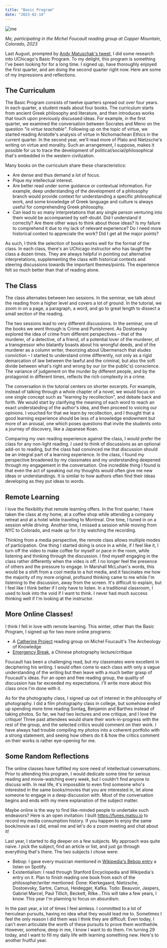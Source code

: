 ```yaml
---
title: "Basic Program"
date: "2023-02-14"
---
```


![me](/basic-program/me.jpg)

*Me, participating in the Michel Foucault reading group at Copper Mountain, Colorado, 2023*

Last August, prompted by [
Andy Matuschak's tweet](https://twitter.com/andy_matuschak/status/1561570914310885376), I did some research into UChicago's Basic Program. To my delight, this program is something I've been looking for for a long time. I signed up, have thoroughly enjoyed the first quarter, and am doing the second quarter right now. Here are some of my impressions and reflections.

## The Curriculum

The Basic Program consists of twelve quarters spread out over four years. In each quarter, a student reads about four books. The curriculum starts from ancient Greek philosophy and literature, and then introduces works that touch upon previously discussed ideas. For example, in the first quarter, we examined the conversation between Socrates and Meno on the question *"is virtue teachable"*. Following up on the topic of virtue, we started reading Aristotle's analysis of virtue in Nichomachean Ethics in the current quarter. In the second year, we'll read more of Plato and Nietzsche's writing on virtue and morality. Such an arrangement, I suppose, makes it possible for us to trace the development of political/social/philosophical that's embedded in the western civilization.

Many books on the curriculum share these characteristics:

- Are dense and thus demand a lot of focus.
- Pique my intellectual interest.
- Are better read under some guidance or contextual information. For example, deep understanding of the development of a philosophy branch would provide context for understanding a specific philosophical work, and some knowledge of Greek language and culture is always useful for comprehending Greek philosophy.
- Can lead to so many interpretations that any single person venturing into them would be accompanied by self-doubt. Did I understand it correctly? Are there other ways to think about those ideas? Is my failure to comprehend it due to my lack of relevant experience? Do I need more historical context to appreciate the work? Did I get all the major points?

As such, I think the selection of books works well for the format of the class. In each class, there's an UChicago instructor who has taught the class a dozen times. They are always helpful in pointing out alternative interpretations, supplementing the class with historical contexts and steering discussions towards the important themes/points. The experience felt so much better than that of reading alone.

## The Class

The class alternates between two sessions. In the seminar, we talk about the reading from a higher level and covers a lot of ground. In the tutorial, we zoom in on a page, a paragraph, a word, and go to great length to dissect a small section of the reading.

The two sessions lead to very different discussions. In the seminar, one of the books we went through is Crime and Punishment. As Dostoesvky explored the idea of crime from different perspectives – that of the murderer, of a detective, of a friend, of a potential lover of the murderer, of a transgressor who blatantly boasts about his wrongful deeds, and of the murderer as a column writer, theorizing about Übermensch that eludes conviction – I started to understand crime differently, not only as a rigid demarcation of law between the lawful and the criminal, but also the soft divide between what's right and wrong by our (or the public's) conscience. The variance of judgement on the murder by different people, and by the protagonist in different times, reflects the rich complexity in a crime.

The conversation in the tutorial centers on shorter excerpts. For example, instead of talking through a whole chapter of a novel, we would focus on one single concept such as "learning by recollection", and debate back and forth. We would start by clarifying the meaning of each word to reach an exact understanding of the author's idea, and then proceed to voicing our opinions. I vouched for that we learn by recollection, and I thought that a good learning experience should be less of a knowledge endowment but more of an arousal, one which poses questions that invite the students onto a journey of discovery, like a Japanese Koan.

Comparing my own reading experience against the class, I would prefer the class for any non-light reading. I used to think of discussions as an optional add-on to reading, but the class had convinced me that discussion should be an integral part of a learning experience. In the class, I found my perspective broadened by my classmates and my understanding deepened through my engagement in the conversation. One incredible thing I found is that even the act of speaking out my thoughts would often give me new ideas or understandings. It is similar to how authors often find their ideas developing as they put ideas to words.

## Remote Learning

I love the flexibility that remote learning offers. In the first quarter, I have taken the class at my home, at a coffee shop while attending a company retreat and at a hotel while traveling to Montreal. One time, I tuned in on a session while driving. Another time, I missed a session while moving from NYC to Colorado, and made up for it by watching the recording.

Thinking from a media perspective, the remote class allows multiple modes of participation. One thing I started doing is once in a while, if I feel like it, I turn off the video to make coffee for myself or pace in the room, while listening and thinking through the discussion. I find myself engaging in the class rather differently when the video is off. I no longer feel the presence of others and the pressure to engage. In Marshall McLuhan's words, this would be a shift from a cool media to a hot media, and it fascinates me how the majority of my more original, profound thinking came to me while I'm listening to the discussion, away from the screen. It's difficult to explain, but I feel like I think better if I only have to listen. In a traditional classroom, I used to look into the void if I want to think. I never had much success thinking well if I'm looking at the instructor.

## More Online Classes!

I think I fell in love with remote learning. This winter, other than the Basic Program, I signed up for two more online programs:

- A [Catherine Project](https://catherineproject.org) reading group on Michel Foucault's The Archeology of Knowledge
- [Emergency Break](https://mp.weixin.qq.com/s/QuAfFbofA6v-cLCgxUvSkA), a Chinese photography lecture/critique

Foucault has been a challenging read, but my classmates were excellent in deciphering his writing. I would often come to each class with only a vague understanding of the writing but then leave with a much better grasp of Foucault's ideas. For an open and free reading group, the quality of discussion has far exceeded my expectations. I'll write more about this class once I'm done with it.

As for the photography class, I signed up out of interest in the philosophy of photography. I did a film photography class in college, but somehow ended up spending more time reading Sontag, Benjamin and Barthes instead of taking photos. So far, we had two lectures and one critique, and I love the critique! Three past attendees would share their work-in-progress with the rest of the group, and the selected critics would comment on their work. I have always had trouble compiling my photos into a coherent portfolio with a strong statement, and seeing how others do it & how the critics comment on their works is rather eye-opening for me.

## Some Random Reflections

The online classes have fulfilled my sore need of intellectual conversations. Prior to attending this program, I would dedicate some time for serious reading and movie-watching every week, but I couldn't find anyone to discuss with. In real life, it's impossible to even find someone who's interested in the same books/movies that you are interested in, let alone someone to engage in a deep discussion with. Most of the conversation begins and ends with my mere explanation of the subject matter.

Maybe online is the way to find like-minded people to undertake such endeavors? Here is an open invitation: I built https://funes.matsu.io to record my media consumption history. If you happen to enjoy the same book/movie as I did, email me and let's do a zoom meeting and chat about it!

Last year, I started to dig deeper on a few subjects. My approach was quite naive. I pick the subject, find an article or list, and just go through everything that's there. The two subjects I chose were:

- Bebop: I gave every musician mentioned in [Wikipedia's Bebop entry](https://en.wikipedia.org/wiki/Bebop) a listen on Spotify.
- Existentialism: I read through Stanford Encyclopedia and Wikipedia's entry on it. Plan to finish reading one book from each of the philosopher/writer mentioned. Done: Kierkegaard, Nietzsche, Dostoevsky, Sartre, Camus, Heidegger, Kafka. Todo: Beauvoir, Jaspers, Gabriel Marcel, Paul Tillich, Beckett, Rilke...This will take a few years, I know. This year I'm planning to focus on absurdism.

In the past year, a lot of times I feel aimless. I committed to a lot of herculean pursuits, having no idea what they would lead me to. Sometimes I feel the only reason I did them was I think they are difficult. Even today, I can't even articulate the worth of these pursuits to prove them worthwhile. However, somehow, deep in me, I know I want to do them. I'm turning 29 today, and I want to fill my daily life with learning something new. Here's to another fruitful year.